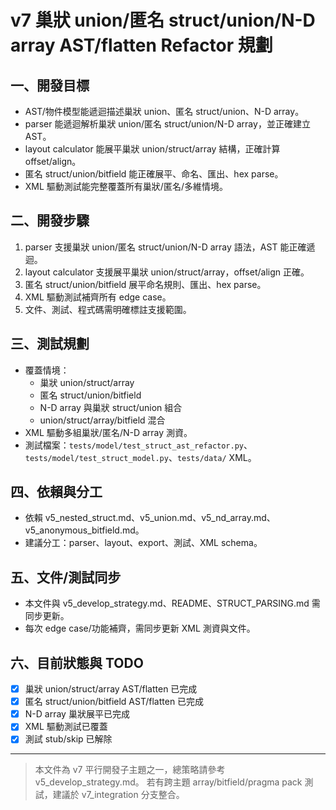 # v7 巢狀 union/匿名 struct/union/N-D array AST/flatten Refactor 規劃

## 一、開發目標
- AST/物件模型能遞迴描述巢狀 union、匿名 struct/union、N-D array。
- parser 能遞迴解析巢狀 union/匿名 struct/union/N-D array，並正確建立 AST。
- layout calculator 能展平巢狀 union/struct/array 結構，正確計算 offset/align。
- 匿名 struct/union/bitfield 能正確展平、命名、匯出、hex parse。
- XML 驅動測試能完整覆蓋所有巢狀/匿名/多維情境。

## 二、開發步驟
1. parser 支援巢狀 union/匿名 struct/union/N-D array 語法，AST 能正確遞迴。
2. layout calculator 支援展平巢狀 union/struct/array，offset/align 正確。
3. 匿名 struct/union/bitfield 展平命名規則、匯出、hex parse。
4. XML 驅動測試補齊所有 edge case。
5. 文件、測試、程式碼需明確標註支援範圍。

## 三、測試規劃
- 覆蓋情境：
  - 巢狀 union/struct/array
  - 匿名 struct/union/bitfield
  - N-D array 與巢狀 struct/union 組合
  - union/struct/array/bitfield 混合
- XML 驅動多組巢狀/匿名/N-D array 測資。
- 測試檔案：`tests/model/test_struct_ast_refactor.py`、`tests/model/test_struct_model.py`、`tests/data/` XML。

## 四、依賴與分工
- 依賴 v5_nested_struct.md、v5_union.md、v5_nd_array.md、v5_anonymous_bitfield.md。
- 建議分工：parser、layout、export、測試、XML schema。

## 五、文件/測試同步
- 本文件與 v5_develop_strategy.md、README、STRUCT_PARSING.md 需同步更新。
- 每次 edge case/功能補齊，需同步更新 XML 測資與文件。

## 六、目前狀態與 TODO
- [x] 巢狀 union/struct/array AST/flatten 已完成
- [x] 匿名 struct/union/bitfield AST/flatten 已完成
- [x] N-D array 巢狀展平已完成
- [x] XML 驅動測試已覆蓋
- [x] 測試 stub/skip 已解除

---

> 本文件為 v7 平行開發子主題之一，總策略請參考 v5_develop_strategy.md。
> 若有跨主題 array/bitfield/pragma pack 測試，建議於 v7_integration 分支整合。 